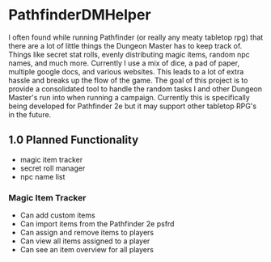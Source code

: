 # PathfinderDMHelper
I often found while running Pathfinder (or really any meaty tabletop rpg) that there are a lot of little things the Dungeon Master has to keep track of.  Things like secret stat rolls, evenly distributing magic items, random npc names, and much more.  Currently I use a mix of dice, a pad of paper, multiple google docs, and various websites.  This leads to a lot of extra hassle and breaks up the flow of the game.  The goal of this project is to provide a consolidated tool to handle the random tasks I and other Dungeon Master's run into when running a campaign.  Currently this is specifically being developed for Pathfinder 2e but it may support other tabletop RPG's in the future.
## 1.0 Planned Functionality
- magic item tracker
- secret roll manager
- npc name list

### Magic Item Tracker
- Can add custom items
- Can import items from the Pathfinder 2e psfrd
- Can assign and remove items to players
- Can view all items assigned to a player
- Can see an item overview for all players
